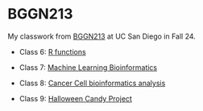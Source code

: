 # BGGN213

My classwork from [BGGN213](https://bioboot.github.io/bggn213_F24/) at UC San Diego in Fall 24.

 - Class 6: [R functions](https://github.com/Calii98/bggn213_github/blob/main/class06/class06.qmd)
 
 - Class 7: [Machine Learning Bioinformatics](https://github.com/Calii98/bggn213_github/blob/main/class07/class07.qmd)
 
 - Class 8: [Cancer Cell bioinformatics analysis](https://github.com/Calii98/bggn213_github/blob/main/Class08/class08.qmd)

 - Class 9: [Halloween Candy Project](https://github.com/Calii98/bggn213_github/blob/main/Class09/class09.qmd)

